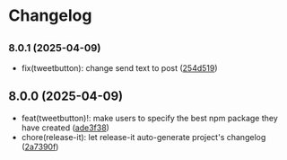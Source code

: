 # Changelog

## <small>8.0.1 (2025-04-09)</small>

* fix(tweetbutton): change send text to post ([254d519](https://github.com/codesweetly/thank-you-tweet-button-003/commit/254d519))

## 8.0.0 (2025-04-09)

* feat(tweetbutton)!: make users to specify the best npm package they have created ([ade3f38](https://github.com/codesweetly/thank-you-tweet-button-003/commit/ade3f38))
* chore(release-it): let release-it auto-generate project's changelog ([2a7390f](https://github.com/codesweetly/thank-you-tweet-button-003/commit/2a7390f))
